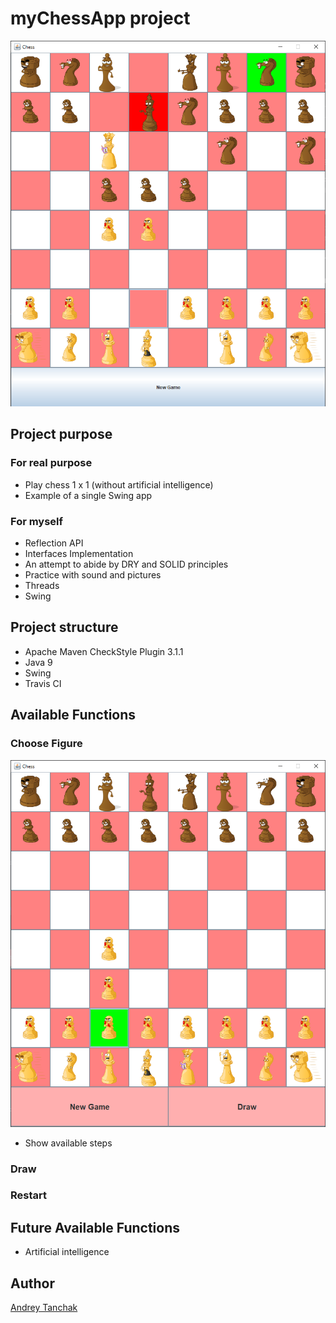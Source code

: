 # myChessApp project
![Header Image](src/main/resources/imgs/main_page.png)
## Project purpose
### For real purpose

* Play chess 1 x 1 (without artificial intelligence)
* Example of a single Swing app

### For myself

* Reflection API
* Interfaces Implementation
* An attempt to abide by DRY and SOLID principles
* Practice with sound and pictures
* Threads
* Swing

## Project structure
* Apache Maven CheckStyle Plugin 3.1.1
* Java 9
* Swing
* Travis CI

## Available Functions

### Choose Figure
![imagine](src/main/resources/imgs/ChooseFigure.bmp)
* Show available steps 
### Draw
### Restart

## Future Available Functions

* Artificial intelligence

## Author

[Andrey Tanchak](https://www.linkedin.com/in/andrey-tanchak-8a1a141b1/)
